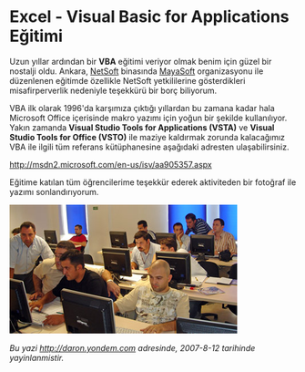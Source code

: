 # Excel - Visual Basic for Applications Eğitimi 

Uzun yıllar ardından bir **VBA** eğitimi veriyor olmak benim için güzel
bir nostalji oldu. Ankara, [NetSoft](http://www.netsoft.com.tr/)
binasında [MayaSoft](http://www.mayasoft.com.tr/) organizasyonu ile
düzenlenen eğitimde özellikle NetSoft yetkililerine gösterdikleri
misafirperverlik nedeniyle teşekkürü bir borç biliyorum.

VBA ilk olarak 1996'da karşımıza çıktığı yıllardan bu zamana kadar hala
Microsoft Office içerisinde makro yazımı için yoğun bir şekilde
kullanılıyor. Yakın zamanda **Visual Studio Tools for Applications
(VSTA)** ve **Visual Studio Tools for Office (VSTO)** ile maziye
kaldırmak zorunda kalacağımız VBA ile ilgili tüm referans kütüphanesine
aşağıdaki adresten ulaşabilirsiniz.

<http://msdn2.microsoft.com/en-us/isv/aa905357.aspx>

Eğitime katılan tüm öğrencilerime teşekkür ederek aktiviteden bir
fotoğraf ile yazımı sonlandırıyorum.

![](../media/Excel_-_Visual_Basic_for_Applications_Egitimi/11082007_1.jpg)


*Bu yazi http://daron.yondem.com adresinde, 2007-8-12 tarihinde yayinlanmistir.*